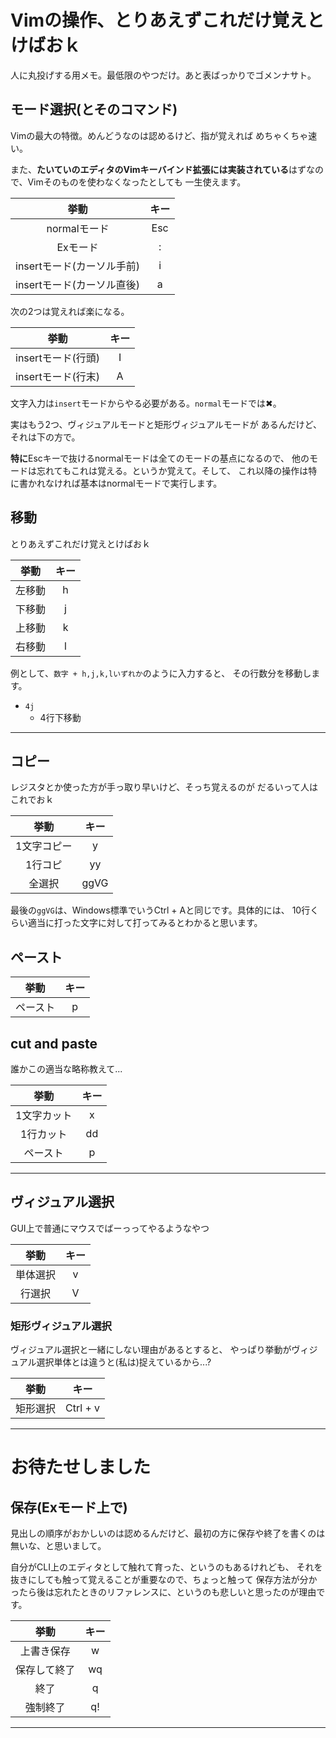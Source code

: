 # Vimの操作、とりあえずこれだけ覚えとけばおｋ

人に丸投げする用メモ。最低限のやつだけ。あと表ばっかりでゴメンナサト。

[Vim(Wikipedia)]:https://ja.wikipedia.org/wiki/Vim

## モード選択(とそのコマンド)

Vimの最大の特徴。めんどうなのは認めるけど、指が覚えれば
めちゃくちゃ速い。

また、<strong>たいていのエディタのVimキーバインド拡張には実装されている</strong>はずなので、Vimそのものを使わなくなったとしても
一生使えます。

|挙動|キー|
|:---:|:---:|
|normalモード|Esc|
|Exモード|:|
|insertモード(カーソル手前)|i|
|insertモード(カーソル直後)|a|

次の2つは覚えれば楽になる。

|挙動|キー|
|:---:|:---:|
|insertモード(行頭)|I|
|insertモード(行末)|A|

文字入力は`insert`モードからやる必要がある。`normal`モードでは✖。

実はもう2つ、ヴィジュアルモードと矩形ヴィジュアルモードが
あるんだけど、それは下の方で。



<strong>特に</strong>Escキーで抜けるnormalモードは全てのモードの基点になるので、
他のモードは忘れてもこれは覚える。というか覚えて。そして、
これ以降の操作は特に書かれなければ基本はnormalモードで実行します。

## 移動
とりあえずこれだけ覚えとけばおｋ

|挙動|キー|
|:---:|:---:|
|左移動|h|
|下移動|j|
|上移動|k|
|右移動|l|

例として、`数字 + h,j,k,lいずれか`のように入力すると、
その行数分を移動します。

- `4j`
    - 4行下移動

---

## コピー

レジスタとか使った方が手っ取り早いけど、そっち覚えるのが
だるいって人はこれでおｋ

|挙動|キー|
|:---:|:---:|
|1文字コピー|y|
|1行コピ|yy|
|全選択|ggVG|

最後の`ggVG`は、Windows標準でいうCtrl + Aと同じです。具体的には、
10行くらい適当に打った文字に対して打ってみるとわかると思います。

## ペースト
|挙動|キー|
|:---:|:---:|
|ペースト|p|

## cut and paste

誰かこの適当な略称教えて...

|挙動|キー|
|:---:|:---:|
|1文字カット|x|
|1行カット|dd|
|ペースト|p|
---

## ヴィジュアル選択

GUI上で普通にマウスでばーっってやるようなやつ

|挙動|キー|
|:---:|:---:|
|単体選択|v|
|行選択|V|


### 矩形ヴィジュアル選択

ヴィジュアル選択と一緒にしない理由があるとすると、
やっぱり挙動がヴィジュアル選択単体とは違うと(私は)捉えているから...?

|挙動|キー|
|:---:|:---:|
|矩形選択|Ctrl + v|
---

# お待たせしました

## 保存(Exモード上で)

見出しの順序がおかしいのは認めるんだけど、最初の方に保存や終了を書くのは
無いな、と思いまして。

自分がCLI上のエディタとして触れて育った、というのもあるけれども、
それを抜きにしても触って覚えることが重要なので、ちょっと触って
保存方法が分かったら後は忘れたときのリファレンスに、というのも悲しいと思ったのが理由です。

|挙動|キー|
|:---:|:---:|
|上書き保存|w|
|保存して終了|wq|
|終了|q|
|強制終了|q!|


---

